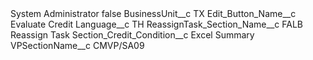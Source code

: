 <?xml version="1.0" encoding="UTF-8"?>
<CustomMetadata xmlns="http://soap.sforce.com/2006/04/metadata" xmlns:xsi="http://www.w3.org/2001/XMLSchema-instance" xmlns:xsd="http://www.w3.org/2001/XMLSchema">
    <label>System Administrator</label>
    <protected>false</protected>
    <values>
        <field>BusinessUnit__c</field>
        <value xsi:type="xsd:string">TX</value>
    </values>
    <values>
        <field>Edit_Button_Name__c</field>
        <value xsi:type="xsd:string">Evaluate Credit</value>
    </values>
    <values>
        <field>Language__c</field>
        <value xsi:type="xsd:string">TH</value>
    </values>
    <values>
        <field>ReassignTask_Section_Name__c</field>
        <value xsi:type="xsd:string">FALB Reassign Task</value>
    </values>
    <values>
        <field>Section_Credit_Condition__c</field>
        <value xsi:type="xsd:string">Excel Summary</value>
    </values>
    <values>
        <field>VPSectionName__c</field>
        <value xsi:type="xsd:string">CMVP/SA09</value>
    </values>
</CustomMetadata>
